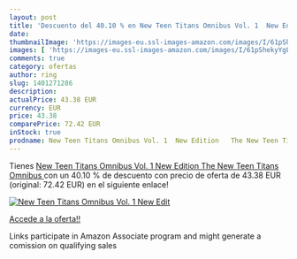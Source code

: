 ```yaml
---
layout: post
title: 'Descuento del 40.10 % en New Teen Titans Omnibus Vol. 1  New Edit'
date: 
thumbnailImage: 'https://images-eu.ssl-images-amazon.com/images/I/61pShekyYgL._SL200_.jpg'
images: [ 'https://images-eu.ssl-images-amazon.com/images/I/61pShekyYgL._SL200_.jpg' ]
comments: true
category: ofertas
author: ring
slug: 1401271286
description:
actualPrice: 43.38 EUR
currency: EUR
price: 43.38
comparePrice: 72.42 EUR
inStock: true
prodname: New Teen Titans Omnibus Vol. 1  New Edition   The New Teen Titans Omnibus 
---
```


Tienes [New Teen Titans Omnibus Vol. 1  New Edition   The New Teen Titans Omnibus ](https://www.amazon.es/dp/1401271286/?tag=tolees-21) con un 40.10 % de descuento con precio de oferta de 43.38 EUR (original: 72.42 EUR) en el siguiente enlace!

[![New Teen Titans Omnibus Vol. 1  New Edit](https://images-eu.ssl-images-amazon.com/images/I/61pShekyYgL._SL200_.jpg)](https://www.amazon.es/dp/1401271286/?tag=tolees-21)

[Accede a la oferta!!](https://www.amazon.es/dp/1401271286/?tag=tolees-21)

Links participate in Amazon Associate program and might generate a comission on qualifying sales


